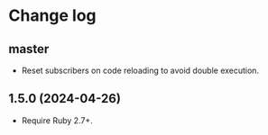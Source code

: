 # Change log

## master

- Reset subscribers on code reloading to avoid double execution.

## 1.5.0 (2024-04-26)

- Require Ruby 2.7+.
